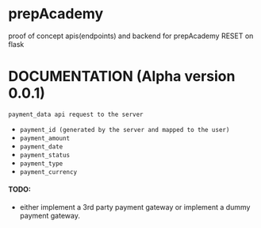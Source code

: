 # prepAcademy
proof of concept apis(endpoints) and backend for prepAcademy
RESET on flask 

# DOCUMENTATION (Alpha version 0.0.1)

```payment_data api request to the server```
- ```payment_id (generated by the server and mapped to the user)```
- ```payment_amount```
- ```payment_date```
- ```payment_status```
- ```payment_type```
- ```payment_currency```

#### TODO: 
- either implement a 3rd party payment gateway or implement a dummy payment gateway.




